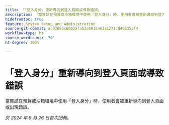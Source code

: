 ```yaml
---
title: 「『登入身分』重新導向到登入頁面或導致錯誤」
description: 「當嘗試在預覽或沙箱環境中使用『登入身分』時，使用者會被重新導向到登入頁面或出現錯誤。」
hidefromtoc: true
feature: System Setup and Administration
source-git-commit: ac07686c60025fab3ab815a6321271cd401355f4
workflow-type: ht
source-wordcount: '70'
ht-degree: 100%

---
```



# 「登入身分」重新導向到登入頁面或導致錯誤

當嘗試在預覽或沙箱環境中使用「登入身分」時，使用者會被重新導向到登入頁面或出現錯誤。

_於 2024 年 9 月 26 日首次回報。_
